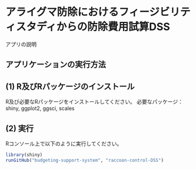 # アライグマ防除におけるフィージビリティスタディからの防除費用試算DSS
アプリの説明

## アプリケーションの実行方法

## (1) R及びRパッケージのインストール
R及び必要なRパッケージをインストールしてください。
必要なパッケージ：shiny, ggplot2, ggsci, scales

## (2) 実行
Rコンソール上で以下のように実行してください。
```R
library(shiny)
runGitHub("budgeting-support-system", "raccoon-control-DSS")
```
